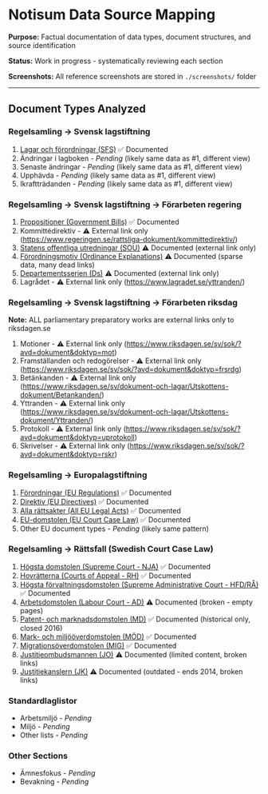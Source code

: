 # Notisum Data Source Mapping

**Purpose:** Factual documentation of data types, document structures, and source identification

**Status:** Work in progress - systematically reviewing each section

**Screenshots:** All reference screenshots are stored in `./screenshots/` folder

---

## Document Types Analyzed

### Regelsamling → Svensk lagstiftning
1. [Lagar och förordningar (SFS)](./01-lagar-och-forordningar.md) ✅ Documented
2. Ändringar i lagboken - _Pending_ (likely same data as #1, different view)
3. Senaste ändringar - _Pending_ (likely same data as #1, different view)
4. Upphävda - _Pending_ (likely same data as #1, different view)
5. Ikraftträdanden - _Pending_ (likely same data as #1, different view)

### Regelsamling → Svensk lagstiftning → Förarbeten regering
1. [Propositioner (Government Bills)](./06-propositioner.md) ✅ Documented
2. Kommittédirektiv - ⚠️ External link only (https://www.regeringen.se/rattsliga-dokument/kommittedirektiv/)
3. [Statens offentliga utredningar (SOU)](./07-sou.md) ⚠️ Documented (external link only)
4. [Förordningsmotiv (Ordinance Explanations)](./08-forordningsmotiv.md) ⚠️ Documented (sparse data, many dead links)
5. [Departementsserien (Ds)](./09-departementsserien.md) ⚠️ Documented (external link only)
6. Lagrådet - ⚠️ External link only (https://www.lagradet.se/yttranden/)

### Regelsamling → Svensk lagstiftning → Förarbeten riksdag
**Note:** ALL parliamentary preparatory works are external links only to riksdagen.se
1. Motioner - ⚠️ External link only (https://www.riksdagen.se/sv/sok/?avd=dokument&doktyp=mot)
2. Framställanden och redogörelser - ⚠️ External link only (https://www.riksdagen.se/sv/sok/?avd=dokument&doktyp=frsrdg)
3. Betänkanden - ⚠️ External link only (https://www.riksdagen.se/sv/dokument-och-lagar/Utskottens-dokument/Betankanden/)
4. Yttranden - ⚠️ External link only (https://www.riksdagen.se/sv/dokument-och-lagar/Utskottens-dokument/Yttranden/)
5. Protokoll - ⚠️ External link only (https://www.riksdagen.se/sv/sok/?avd=dokument&doktyp=uprotokoll)
6. Skrivelser - ⚠️ External link only (https://www.riksdagen.se/sv/sok/?avd=dokument&doktyp=rskr)

### Regelsamling → Europalagstiftning
1. [Förordningar (EU Regulations)](./02-eu-forordningar.md) ✅ Documented
2. [Direktiv (EU Directives)](./03-eu-direktiv.md) ✅ Documented
3. [Alla rättsakter (All EU Legal Acts)](./04-eu-alla-rattsakter.md) ✅ Documented
4. [EU-domstolen (EU Court Case Law)](./05-eu-domstolen.md) ✅ Documented
5. Other EU document types - _Pending_ (likely same pattern)

### Regelsamling → Rättsfall (Swedish Court Case Law)
1. [Högsta domstolen (Supreme Court - NJA)](./10-rattsfall-hogsta-domstolen.md) ✅ Documented
2. [Hovrätterna (Courts of Appeal - RH)](./11-rattsfall-hovratterna.md) ✅ Documented
3. [Högsta förvaltningsdomstolen (Supreme Administrative Court - HFD/RÅ)](./12-rattsfall-hogsta-forvaltningsdomstolen.md) ✅ Documented
4. [Arbetsdomstolen (Labour Court - AD)](./13-rattsfall-arbetsdomstolen.md) ⚠️ Documented (broken - empty pages)
5. [Patent- och marknadsdomstolen (MD)](./14-rattsfall-patent-marknadsdomstolen.md) ✅ Documented (historical only, closed 2016)
6. [Mark- och miljööverdomstolen (MÖD)](./15-rattsfall-mark-miljooverdomstolen.md) ✅ Documented
7. [Migrationsöverdomstolen (MIG)](./16-rattsfall-migrationsoverdomstolen.md) ✅ Documented
8. [Justitieombudsmannen (JO)](./17-rattsfall-justitieombudsmannen.md) ⚠️ Documented (limited content, broken links)
9. [Justitiekanslern (JK)](./18-rattsfall-justitiekanslern.md) ⚠️ Documented (outdated - ends 2014, broken links)

### Standardlaglistor
- Arbetsmiljö - _Pending_
- Miljö - _Pending_
- Other lists - _Pending_

### Other Sections
- Ämnesfokus - _Pending_
- Bevakning - _Pending_
